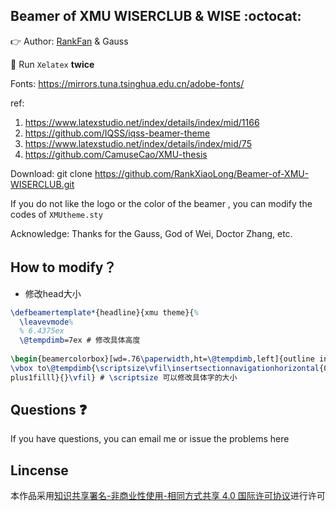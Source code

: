 ## Beamer of  XMU WISERCLUB & WISE :octocat:

:point_right: Author: [RankFan](https://www.cnblogs.com/RankFan/) & Gauss

:dart: Run `Xelatex` **twice**

Fonts: https://mirrors.tuna.tsinghua.edu.cn/adobe-fonts/

ref:

1. https://www.latexstudio.net/index/details/index/mid/1166
2. https://github.com/IQSS/iqss-beamer-theme
3. https://www.latexstudio.net/index/details/index/mid/75
4. https://github.com/CamuseCao/XMU-thesis

Download: git clone https://github.com/RankXiaoLong/Beamer-of-XMU-WISERCLUB.git

If you do not like the logo or the color of the beamer , you can modify the codes of `XMUtheme.sty`

Acknowledge: Thanks for the Gauss, God of Wei, Doctor Zhang, etc.

## How to modify？
- 修改head大小
```latex
\defbeamertemplate*{headline}{xmu theme}{%
  \leavevmode%
  % 6.4375ex
  \@tempdimb=7ex # 修改具体高度
  
\begin{beamercolorbox}[wd=.76\paperwidth,ht=\@tempdimb,left]{outline in head/foot}%
\vbox to\@tempdimb{\scriptsize\vfil\insertsectionnavigationhorizontal{0\textwidth}{\hskip0pt 
plus1filll}{}\vfil} # \scriptsize 可以修改具体字的大小
``` 

## Questions :question:
If you have questions, you can email me or issue the problems here

## Lincense

本作品采用[知识共享署名-非商业性使用-相同方式共享 4.0 国际许可协议](https://creativecommons.org/licenses/by-nc-sa/4.0/)进行许可
